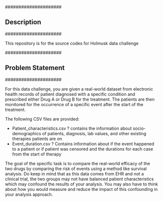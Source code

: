 #####################
## Description
#####################

This repository is for the source codes for Holmusk data challenge

#####################
## Problem Statement 
#####################

For this data challenge, you are given a real-world dataset from electronic health records of patient diagnosed with a specific condition and prescribed either Drug A or Drug B for the treatment. The patients are then monitored for the occurrence of a specific event after the start of the treatment.

The following CSV files are provided:
- Patient_characteristics.csv ? contains the information about socio-demographics of patients, diagnosis, lab values, and other existing therapies patients are on
- Event_duration.csv ? Contains information about if the event happened to a patient or if patient was censored and the durations for each case from the start of therapy

The goal of the specific task is to compare the real-world efficacy of the two drugs by comparing the risk of events using a method like survival analysis. Do keep in mind that as this data comes from EHR and not a clinical trial, the two groups may not have balanced patient characteristics which may confound the results of your analysis. You may also have to think about how you would measure and reduce the impact of this confounding in your analysis approach.
